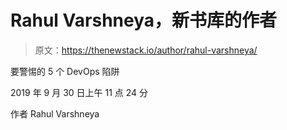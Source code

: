 # Rahul Varshneya，新书库的作者

> 原文：<https://thenewstack.io/author/rahul-varshneya/>

要警惕的 5 个 DevOps 陷阱

2019 年 9 月 30 日上午 11 点 24 分

作者 Rahul Varshneya